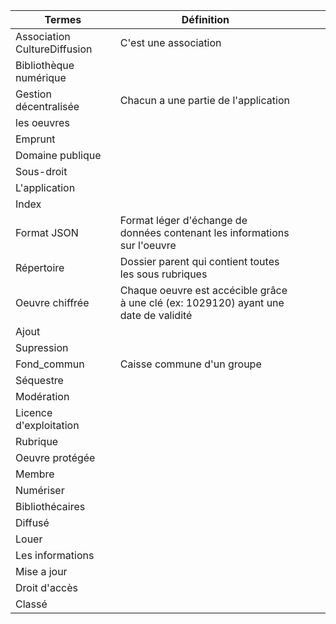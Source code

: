 | Termes  | Définition  |  |   |   |
|---|---|---|---|---|
| Association CultureDiffusion  | C'est une association   |   |   |   |
| Bibliothèque numérique |   |   |   |   |
| Gestion décentralisée  | Chacun a une partie de l'application  |   |   |   |
| les oeuvres |   |   |   |   |
| Emprunt |   |   |   |   |
| Domaine publique  |   |   |   |   |
| Sous-droit  |   |   |   |   |
| L'application  |   |   |   |   |
| Index  |   |   |   |   |
| Format JSON  | Format léger d'échange de données contenant les informations sur l'oeuvre |   |   |   |
| Répertoire  | Dossier parent qui contient toutes les sous rubriques  |   |   |   |
| Oeuvre chiffrée | Chaque oeuvre est accécible grâce à une clé (ex: 1029120) ayant une date de validité  |   |   |   |
| Ajout |   |   |   |   |
| Supression  |   |   |   |   |
| Fond_commun  | Caisse commune d'un groupe |   |   |   |
| Séquestre  |  |   |   |   |
| Modération  |   |   |   |   |
| Licence d'exploitation  |   |   |   |   |
| Rubrique |   |   |   |   |
| Oeuvre protégée  |   |   |   |   |
| Membre  |   |   |   |   |
| Numériser |   |   |   |   |
| Bibliothécaires  |   |   |   |   |
| Diffusé  |   |   |   |   |
| Louer  |   |   |   |   |
| Les informations  |   |   |   |   |
| Mise a jour   |   |   |   |   |
| Droit d'accès  |   |   |   |   |
| Classé  |   |   |   |   |

